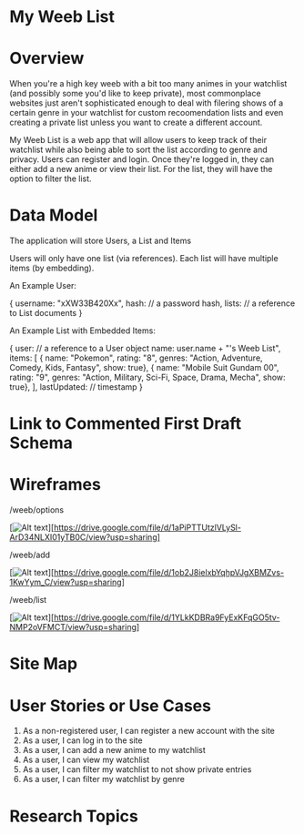 # My Weeb List

# Overview

When you're a high key weeb with a bit too many animes in your watchlist (and possibly some you'd like to keep private), most commonplace websites just aren't sophisticated enough to deal with filering shows of a certain genre in your watchlist for custom recoomendation lists and even creating a private list unless you want to create a different account.   

My Weeb List is a web app that will allow users to keep track of their watchlist while also being able to sort the list according to genre and privacy. Users can register and login. Once they're logged in, they can either add a new anime or view their list. For the list, they will have the option to filter the list.

# Data Model

The application will store Users, a List and Items

Users will only have one list (via references).
Each list will have multiple items (by embedding).

An Example User:

{
  username: "xXW33B420Xx",
  hash: // a password hash,
  lists: // a reference to List documents
}

An Example List with Embedded Items: 

{
  user: // a reference to a User object
  name: user.name + "'s Weeb List",
  items: [
    { name: "Pokemon", rating: "8", genres: "Action, Adventure, Comedy, Kids, Fantasy", show: true},
    { name: "Mobile Suit Gundam 00", rating: "9", genres: "Action, Military, Sci-Fi, Space, Drama, Mecha", show: true},
  ],
  lastUpdated: // timestamp
}

# Link to Commented First Draft Schema

# Wireframes

/weeb/options

[![Alt text](/path/to/img.jpg?raw=true)][https://drive.google.com/file/d/1aPiPTTUtzlVLySl-ArD34NLXI01yTB0C/view?usp=sharing]

/weeb/add

[![Alt text](/path/to/img.jpg?raw=true)][https://drive.google.com/file/d/1ob2J8ielxbYqhpVJgXBMZvs-1KwYym_C/view?usp=sharing]

/weeb/list

[![Alt text](/path/to/img.jpg?raw=true)][https://drive.google.com/file/d/1YLkKDBRa9FyExKFqGO5tv-NMP2oVFMCT/view?usp=sharing]

# Site Map

# User Stories or Use Cases

1. As a non-registered user, I can register a new account with the site
2. As a user, I can log in to the site
3. As a user, I can add a new anime to my watchlist
4. As a user, I can view my watchlist
5. As a user, I can filter my watchlist to not show private entries
6. As a user, I can filter my watchlist by genre

# Research Topics
